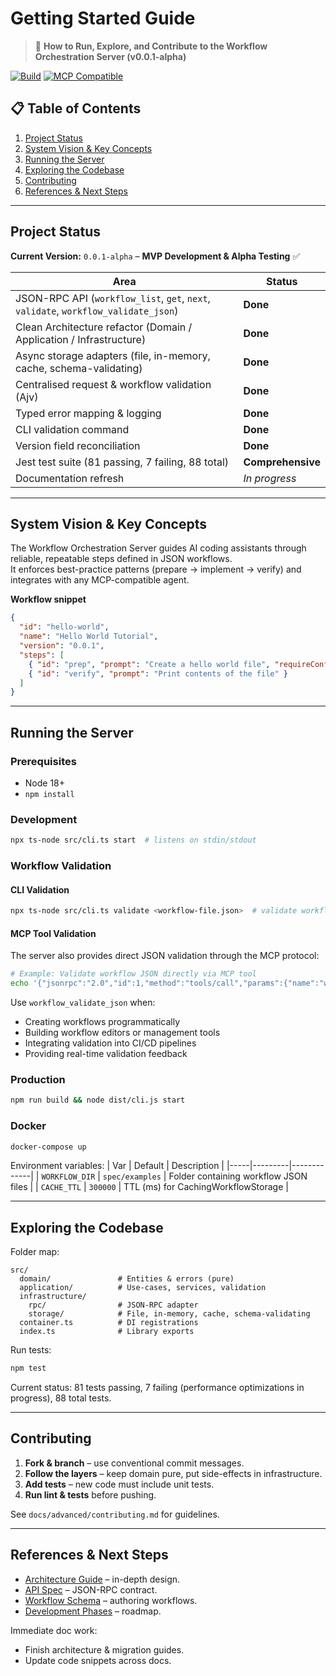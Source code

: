 # Getting Started Guide

> 🚀 **How to Run, Explore, and Contribute to the Workflow Orchestration Server (v0.0.1-alpha)**

[![Build](https://img.shields.io/github/actions/workflow/status/yourusername/workflow-orchestration/ci.yml?branch=main)]()
[![MCP Compatible](https://img.shields.io/badge/MCP-compatible-purple.svg)](https://modelcontextprotocol.org)

## 📋 Table of Contents

1. [Project Status](#project-status)
2. [System Vision & Key Concepts](#system-vision--key-concepts)
3. [Running the Server](#running-the-server)
4. [Exploring the Codebase](#exploring-the-codebase)
5. [Contributing](#contributing)
6. [References & Next Steps](#references--next-steps)

---

## Project Status

**Current Version:** `0.0.1-alpha` – **MVP Development & Alpha Testing** ✅

| Area | Status |
|------|--------|
| JSON-RPC API (`workflow_list`, `get`, `next`, `validate`, `workflow_validate_json`) | **Done** |
| Clean Architecture refactor (Domain / Application / Infrastructure) | **Done** |
| Async storage adapters (file, in-memory, cache, schema-validating) | **Done** |
| Centralised request & workflow validation (Ajv) | **Done** |
| Typed error mapping & logging | **Done** |
| CLI validation command | **Done** |
| Version field reconciliation | **Done** |
| Jest test suite (81 passing, 7 failing, 88 total) | **Comprehensive** |
| Documentation refresh | *In progress* |

---

## System Vision & Key Concepts

The Workflow Orchestration Server guides AI coding assistants through reliable, repeatable steps defined in JSON workflows.  
It enforces best-practice patterns (prepare → implement → verify) and integrates with any MCP-compatible agent.

**Workflow snippet**
```json
{
  "id": "hello-world",
  "name": "Hello World Tutorial",
  "version": "0.0.1",
  "steps": [
    { "id": "prep", "prompt": "Create a hello world file", "requireConfirmation": true },
    { "id": "verify", "prompt": "Print contents of the file" }
  ]
}
```

---

## Running the Server

### Prerequisites
* Node 18+
* `npm install`

### Development
```bash
npx ts-node src/cli.ts start  # listens on stdin/stdout
```

### Workflow Validation

#### CLI Validation
```bash
npx ts-node src/cli.ts validate <workflow-file.json>  # validate workflow files
```

#### MCP Tool Validation
The server also provides direct JSON validation through the MCP protocol:
```bash
# Example: Validate workflow JSON directly via MCP tool
echo '{"jsonrpc":"2.0","id":1,"method":"tools/call","params":{"name":"workflow_validate_json","arguments":{"workflowJson":"{\"id\":\"test\",\"name\":\"Test Workflow\",\"steps\":[]}"}}}' | node dist/mcp-server.js
```

Use `workflow_validate_json` when:
- Creating workflows programmatically
- Building workflow editors or management tools
- Integrating validation into CI/CD pipelines
- Providing real-time validation feedback

### Production
```bash
npm run build && node dist/cli.js start
```

### Docker
```bash
docker-compose up
```

Environment variables:
| Var | Default | Description |
|-----|---------|-------------|
| `WORKFLOW_DIR` | `spec/examples` | Folder containing workflow JSON files |
| `CACHE_TTL` | `300000` | TTL (ms) for CachingWorkflowStorage |

---

## Exploring the Codebase

Folder map:
```
src/
  domain/               # Entities & errors (pure)
  application/          # Use-cases, services, validation
  infrastructure/
    rpc/                # JSON-RPC adapter
    storage/            # File, in-memory, cache, schema-validating
  container.ts          # DI registrations
  index.ts              # Library exports
```

Run tests:
```bash
npm test
```
Current status: 81 tests passing, 7 failing (performance optimizations in progress), 88 total tests.

---

## Contributing

1. **Fork & branch** – use conventional commit messages.
2. **Follow the layers** – keep domain pure, put side-effects in infrastructure.
3. **Add tests** – new code must include unit tests.
4. **Run lint & tests** before pushing.

See `docs/advanced/contributing.md` for guidelines.

---

## References & Next Steps

* [Architecture Guide](02-architecture.md) – in-depth design.
* [API Spec](../../spec/mcp-api-v1.0.md) – JSON-RPC contract.
* [Workflow Schema](../../spec/workflow.schema.json) – authoring workflows.
* [Development Phases](03-development-phases.md) – roadmap.

Immediate doc work:
* Finish architecture & migration guides.
* Update code snippets across docs. 